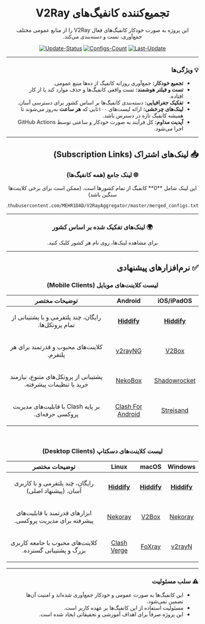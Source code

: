 
<div dir="rtl" align="center">

# تجمیع‌کننده کانفیگ‌های V2Ray

<p>این پروژه به صورت خودکار کانفیگ‌های فعال V2Ray را از منابع عمومی مختلف جمع‌آوری، تست و دسته‌بندی می‌کند.</p>

</div>

<div align="center">

[![Update-Status](https://img.shields.io/github/actions/workflow/status/MEHR1DAD/V2RayAggregator/update_all_proxies.yml?style=for-the-badge&logo=githubactions&logoColor=white&label=Update%20Status)](https://github.com/MEHR1DAD/V2RayAggregator/actions/workflows/update_all_proxies.yml)
[![Configs-Count](https://img.shields.io/badge/Configs-0-blueviolet?style=for-the-badge&logo=server&logoColor=white)](https://raw.githubusercontent.com/MEHR1DAD/V2RayAggregator/master/merged_configs.txt)
[![Last-Update](https://img.shields.io/badge/Last%20Update-Friday%2027%20Tir%201404%D8%8C%20%D8%B3%D8%A7%D8%B9%D8%AA%2018%3A41-informational?style=for-the-badge&logo=clock&logoColor=white)](https://github.com/MEHR1DAD/V2RayAggregator/commits/main)

</div>

<div dir="rtl">

---

### 💡 ویژگی‌ها

- **تجمیع خودکار:** جمع‌آوری روزانه کانفیگ از ده‌ها منبع عمومی.
- **تست و فیلتر هوشمند:** تست واقعی کانفیگ‌ها و حذف موارد کند یا از کار افتاده.
- **تفکیک جغرافیایی:** دسته‌بندی کانفیگ‌ها بر اساس کشور برای دسترسی آسان.
- **لینک‌های چرخشی:** ارائه لیست‌های ۱۰۰تایی که **هر ساعت** به‌روز می‌شوند تا همیشه کانفیگ تازه در دسترس باشد.
- **آپدیت مداوم:** کل فرآیند به صورت خودکار و ساعتی توسط GitHub Actions اجرا می‌شود.

---

## 📥 لینک‌های اشتراک (Subscription Links)

<div align="center">

### 🌐 لینک جامع (همه کانفیگ‌ها)
<p dir="rtl">این لینک شامل **0** کانفیگ از تمام کشورها است. (ممکن است برای برخی کلاینت‌ها سنگین باشد)</p>

```
https://raw.githubusercontent.com/MEHR1DAD/V2RayAggregator/master/merged_configs.txt
```

---

### 🌍 لینک‌های تفکیک شده بر اساس کشور
<p dir="rtl">
برای مشاهده لینک‌ها، روی نام هر کشور کلیک کنید.
</p>
</div>

<div dir="rtl">

---

## ✅ نرم‌افزارهای پیشنهادی

<div align="center">

### لیست کلاینت‌های موبایل (Mobile Clients)

| iOS/iPadOS | Android | توضیحات مختصر |
| :---: | :---: | :---: |
| <b>[Hiddify](https://apps.apple.com/us/app/hiddify-next/id6476113229)</b> | <b>[Hiddify](https://play.google.com/store/apps/details?id=app.hiddify.com)</b> | <p dir="rtl">رایگان، چند پلتفرمی و با پشتیبانی از تمام پروتکل‌ها.</p> |
| [V2Box](https://apps.apple.com/us/app/v2box-v2ray-client/id6446814690) | [v2rayNG](https://github.com/2dust/v2rayNG/releases) | <p dir="rtl">کلاینت‌های محبوب و قدرتمند برای هر پلتفرم.</p> |
| [Shadowrocket](https://apps.apple.com/us/app/shadowrocket/id932747118) | [NekoBox](https://github.com/MatsuriDayo/NekoBoxForAndroid/releases) | <p dir="rtl">پشتیبانی از پروتکل‌های متنوع، نیازمند خرید یا تنظیمات پیشرفته.</p> |
| [Streisand](https://apps.apple.com/us/app/streisand/id6450534064) | [Clash For Android](https://github.com/Kr328/ClashForAndroid/releases) | <p dir="rtl">بر پایه Clash با قابلیت‌های مدیریت پروکسی حرفه‌ای.</p> |

<br>

### لیست کلاینت‌های دسکتاپ (Desktop Clients)

| Windows | macOS | Linux | توضیحات مختصر |
| :---: | :---: | :---: | :---: |
| <b>[Hiddify](https://github.com/hiddify/hiddify-next/releases)</b> | <b>[Hiddify](https://github.com/hiddify/hiddify-next/releases)</b> | <b>[Hiddify](https://github.com/hiddify/hiddify-next/releases)</b> | <p dir="rtl">رایگان، چند پلتفرمی و با کاربری آسان. (پیشنهاد اصلی)</p> |
| [Nekoray](https://github.com/MatsuriDayo/nekoray/releases) | [V2Box](https://apps.apple.com/us/app/v2box-v2ray-client/id6446814690) | [Nekoray](https://github.com/MatsuriDayo/nekoray/releases) | <p dir="rtl">ابزارهای قدرتمند با قابلیت‌های پیشرفته برای مدیریت پروکسی.</p> |
| [v2rayN](https://github.com/2dust/v2rayN/releases) | [FoXray](https://github.com/Fndroid/Foxray/releases) | [Clash Verge](https://github.com/zzzgydi/clash-verge/releases) | <p dir="rtl">کلاینت‌های محبوب با جامعه کاربری بزرگ و پشتیبانی گسترده.</p> |

</div>

---

### ⚠️ سلب مسئولیت

- این کانفیگ‌ها به صورت عمومی و خودکار جمع‌آوری شده‌اند و امنیت آن‌ها تضمین نمی‌شود.
- مسئولیت استفاده از این کانفیگ‌ها بر عهده کاربر است.
- این پروژه صرفاً برای اهداف آموزشی و تحقیقاتی ایجاد شده است.

</div>
    